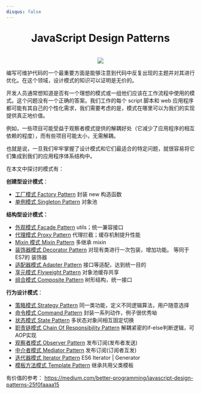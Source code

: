 ```yaml
---
disqus: false
---
```


<h1 align="center" style="margin: 30px 0 35px;">JavaScript Design Patterns</h1>
<p align="center">
  <a href="https://travis-ci.org/AngusYang9/javascript-design-pattern"><img src="https://travis-ci.org/AngusYang9/javascript-design-pattern.svg?branch=master" /></a>
</p>

编写可维护代码的一个最重要方面是能够注意到代码中反复出现的主题并对其进行优化。在这个领域，设计模式的知识可以证明是无价的。

开发人员通常想知道是否有一个理想的模式或一组他们应该在工作流程中使用的模式。这个问题没有一个正确的答案。我们工作的每个 script 脚本和 web 应用程序都可能有其自己的个性化需求，我们需要考虑的是，模式在哪里可以为我们的实现提供真正地价值。

例如，一些项目可能受益于观察者模式提供的解耦好处（它减少了应用程序的相互依赖的程度），而有些项目可能太小，无需解耦。

也就是说，一旦我们牢牢掌握了设计模式和它们最适合的特定问题，就很容易将它们集成到我们的应用程序体系结构中。

在本文中探讨的模式有：

**创建型设计模式**：

- [工厂模式 Factory Pattern](/工厂模式.html)        封装 new 构造函数
- [单例模式 Singleton Pattern](/单例模式.html)      对象池

**结构型设计模式：**

- [外观模式 Facade Pattern](/外观模式.html)	        utils；统一兼容接口
- [代理模式 Proxy Pattern](/代理模式.html)	        代理拦截；缓存机制提升性能
- [Mixin 模式 Mixin Pattern](/Mixin模式.html)          多继承 mixin
- [装饰器模式 Decorator Pattern](/装饰器模式.html)      对现有类进行一次包装，增加功能。 等同于 ES7的 装饰器
- [适配器模式 Adapter Pattern](/适配器模式.html)        接口等适配，达到统一目的
- [享元模式 Flyweight Pattern](/享元模式.html)                 对象池缓存共享
- [组合模式 Composite Pattern](/组合模式.html)         树形结构，统一接口

**行为设计模式**：

- [策略模式 Strategy Pattern](/策略模式.html)	        同一类功能，定义不同逻辑算法，用户随意选择
- [命令模式 Command Pattern](/命令模式.html)           封装一系列动作，例子很优秀呦
- [状态模式 State Pattern](/状态模式.html)	        多状态对象间相互固定切换
- [职责链模式 Chain Of Responsibility Pattern](/职责链模式.html)	        解耦紧密的if-else判断逻辑，可AOP实现
- [观察者模式 Observer Pattern](/观察者模式.html)	发布订阅(发布者发送)
- [中介者模式 Mediator Pattern](/中介者模式.html)    发布订阅(订阅者互发)
- [迭代器模式 Iterator Pattern](/迭代器模式.html)    ES6 Iterator | Generator
- [模板方法模式 Template Pattern](/模板方法模式.html)    继承共用父类模板

有价值的参考： https://medium.com/better-programming/javascript-design-patterns-25f0faaaa15
